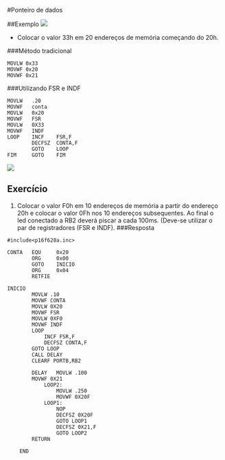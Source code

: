 #Ponteiro de dados

##Exemplo
![](http://s24.postimg.org/6erltf55x/09_04_quadro_1.png)
- Colocar o valor 33h em 20 endereços de memória começando do 20h.

###Método tradicional

```assembly
MOVLW 0x33
MOVWF 0x20
MOVWF 0x21
```

###Utilizando FSR e INDF

```assembly
MOVLW   .20
MOVWF   conta
MOVLW   0x20
MOVWF   FSR
MOVLW   0X33
MOVWF   INDF
LOOP    INCF    FSR,F
        DECFSZ  CONTA,F
        GOTO    LOOP
FIM     GOTO    FIM
```

![](http://s24.postimg.org/ap69p0a91/09_04_quadro_2.png)

## Exercício

1.  Colocar o valor F0h em 10 endereços de memória a partir do endereço 20h e colocar o valor 0Fh nos 10 endereços subsequentes. Ao final o led conectado a RB2 deverá piscar a cada 100ms. (Deve-se utilizar o par de registradores (FSR e INDF).
###Resposta
```assembly
#include<p16f628a.inc>

CONTA   EQU     0x20
        ORG     0x00        
        GOTO    INICIO
        ORG     0x04
        RETFIE

INICIO
        MOVLW .10
        MOVWF CONTA
        MOVLW 0X20
        MOVWF FSR
        MOVLW 0XF0
        MOVWF INDF
        LOOP
            INCF FSR,F
            DECFSZ CONTA,F
        GOTO LOOP
        CALL DELAY
        CLEARF PORTB,RB2
        
        DELAY   MOVLW .100
        MOVWF 0X21
            LOOP2:
                MOVLW .250
                MOVWF 0X20F
            LOOP1:
                NOP
                DECFSZ 0X20F
                GOTO LOOP1
                DECFSZ 0X21,F
                GOTO LOOP2
        RETURN
        
    END
```
